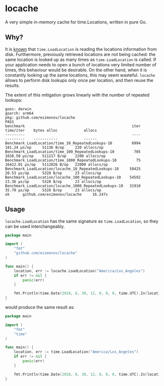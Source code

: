 # locache

A very simple in-memory cache for time.Locations, written in pure Go.

## Why?

It is [known](https://pkg.go.dev/time#LoadLocation) that `time.LoadLocation` is reading the locations information from disk. Furthermore, previously retrieved locations are not being cached: the same location is looked up as many times as `time.LoadLocation` is called. If your application needs to open a bunch of locations very limited number of times, this behaviour would be desirable. On the other hand, when it is constantly looking up the same locations, this may seem wasteful. `locache` allows to perform disk lookups only once per location, and then reuse the results.

The extent of this mitigation grows linearly with the number of repeated lookups:

```
goos: darwin
goarch: arm64
pkg: github.com/esimonov/locache
PASS
benchmark                                                 iter         time/iter    bytes alloc            allocs
---------                                                 ----         ---------    -----------            ------
Benchmark_LoadLocation/time_10_RepeatedLookups-10         6994      181.24 μs/op     51136 B/op     220 allocs/op
Benchmark_LoadLocation/time_100_RepeatedLookups-10         705     1638.50 μs/op    511217 B/op    2200 allocs/op
Benchmark_LoadLocation/time_1000_RepeatedLookups-10         75    16422.01 μs/op   5112026 B/op   22000 allocs/op
Benchmark_LoadLocation/locache_10_RepeatedLookups-10     58425       20.53 μs/op      5328 B/op      23 allocs/op
Benchmark_LoadLocation/locache_100_RepeatedLookups-10    54592       23.36 μs/op      5328 B/op      23 allocs/op
Benchmark_LoadLocation/locache_1000_RepeatedLookups-10   31910       35.70 μs/op      5328 B/op      23 allocs/op
ok      github.com/esimonov/locache     16.247s
```

## Usage

`locache.LoadLocation` has the same signature as `time.LoadLocation`, so they can be used interchangeably.

```go
package main

import (
	"fmt"
	"github.com/esimonov/locache"
)

func main() {
	location, err := locache.LoadLocation("America/Los_Angeles")
	if err != nil {
		panic(err)
	}

	fmt.Println(time.Date(2018, 8, 30, 12, 0, 0, 0, time.UTC).In(location))
}
```

would produce the same result as:

```go
package main

import (
	"fmt"
	"time"
)

func main() {
	location, err := time.LoadLocation("America/Los_Angeles")
	if err != nil {
		panic(err)
	}

	fmt.Println(time.Date(2018, 8, 30, 12, 0, 0, 0, time.UTC).In(location))
}
```
